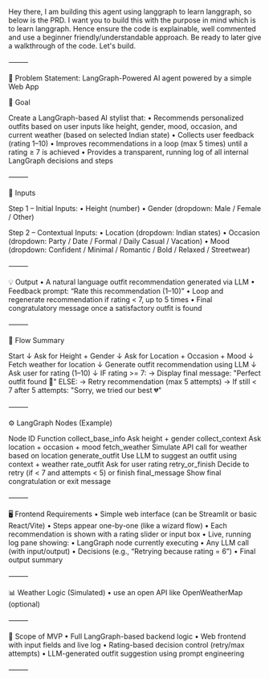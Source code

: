 Hey there, I am building this agent using langgraph to learn langgraph, so below is the PRD. I want you to build this with the purpose in mind which is to learn langgraph. Hence ensure the code is explainable, well commented and use a beginner friendly/understandable approach. Be ready to later give a walkthrough of the code. Let's build. 

⸻

🧥 Problem Statement: LangGraph-Powered AI agent powered by a simple Web App

🎯 Goal

Create a LangGraph-based AI stylist that:
	•	Recommends personalized outfits based on user inputs like height, gender, mood, occasion, and current weather (based on selected Indian state)
	•	Collects user feedback (rating 1–10)
	•	Improves recommendations in a loop (max 5 times) until a rating ≥ 7 is achieved
	•	Provides a transparent, running log of all internal LangGraph decisions and steps

⸻

🧩 Inputs

Step 1 – Initial Inputs:
	•	Height (number)
	•	Gender (dropdown: Male / Female / Other)

Step 2 – Contextual Inputs:
	•	Location (dropdown: Indian states)
	•	Occasion (dropdown: Party / Date / Formal / Daily Casual / Vacation)
	•	Mood (dropdown: Confident / Minimal / Romantic / Bold / Relaxed / Streetwear)

⸻

💡 Output
	•	A natural language outfit recommendation generated via LLM
	•	Feedback prompt: “Rate this recommendation (1–10)”
	•	Loop and regenerate recommendation if rating < 7, up to 5 times
	•	Final congratulatory message once a satisfactory outfit is found

⸻

🔁 Flow Summary

Start
 ↓
Ask for Height + Gender
 ↓
Ask for Location + Occasion + Mood
 ↓
Fetch weather for location
 ↓
Generate outfit recommendation using LLM
 ↓
Ask user for rating (1–10)
 ↓
IF rating >= 7:
    → Display final message: "Perfect outfit found 🎉"
ELSE:
    → Retry recommendation (max 5 attempts)
        → If still < 7 after 5 attempts: "Sorry, we tried our best 💔"



⸻

⚙️ LangGraph Nodes (Example)

Node ID	Function
collect_base_info	Ask height + gender
collect_context	Ask location + occasion + mood
fetch_weather	Simulate API call for weather based on location
generate_outfit	Use LLM to suggest an outfit using context + weather
rate_outfit	Ask for user rating
retry_or_finish	Decide to retry (if < 7 and attempts < 5) or finish
final_message	Show final congratulation or exit message



⸻

🖥️ Frontend Requirements
	•	Simple web interface (can be Streamlit or basic React/Vite)
	•	Steps appear one-by-one (like a wizard flow)
	•	Each recommendation is shown with a rating slider or input box
	•	Live, running log pane showing:
	•	LangGraph node currently executing
	•	Any LLM call (with input/output)
	•	Decisions (e.g., “Retrying because rating = 6”)
	•	Final output summary

⸻

📊 Weather Logic (Simulated)
	•	 use an open API like OpenWeatherMap (optional)

⸻

🧪 Scope of MVP
	•	Full LangGraph-based backend logic
	•	Web frontend with input fields and live log
	•	Rating-based decision control (retry/max attempts)
	•	LLM-generated outfit suggestion using prompt engineering

⸻

